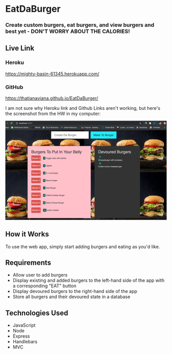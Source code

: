 # EatDaBurger

### Create custom burgers, eat burgers, and view burgers and best yet - DON'T WORRY ABOUT THE CALORIES!

## Live Link
### Heroku
https://mighty-basin-61345.herokuapp.com/

### GitHub
https://thatianaviana.github.io/EatDaBurger/

I am not sure why Heroku link and Github Links aren't working, but here's the screenshot from the HW in my computer:

![Eat Da Burger](public/assets/img/eatdaburger.png)

## How it Works

To use the web app, simply start adding burgers and eating as you'd like. 

## Requirements

* Allow user to add burgers
* Display existing and added burgers to the left-hand side of the app with a corresponding "EAT" button
* Display devoured burgers to the right-hand side of the app
* Store all burgers and their devoured state in a database


## Technologies Used

* JavaScript
* Node
* Express
* Handlebars
* MVC
